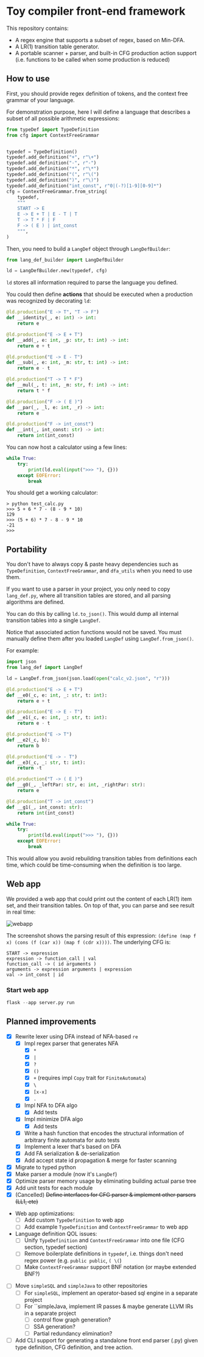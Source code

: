 # Toy compiler front-end framework

This repository contains:

- A regex engine that supports a subset of regex, based on Min-DFA.
- A LR(1) transition table generator.
- A portable scanner + parser, and built-in CFG production action support (i.e. functions to be called when some production is reduced)

## How to use

First, you should provide regex definition of tokens, and the context free grammar of your language.

For demonstration purpose, here I will define a language that describes a subset of all possible arithmetic expressions:

```python
from typeDef import TypeDefinition
from cfg import ContextFreeGrammar


typedef = TypeDefinition()
typedef.add_definition("+", r"\+")
typedef.add_definition("-", r"-")
typedef.add_definition("*", r"\*")
typedef.add_definition("(", r"\(")
typedef.add_definition(")", r"\)")
typedef.add_definition("int_const", r"0|(-?)[1-9][0-9]*")
cfg = ContextFreeGrammar.from_string(
    typedef,
    """
    START -> E
    E -> E + T | E - T | T
    T -> T * F | F
    F -> ( E ) | int_const
    """,
)
```

Then, you need to build a `LangDef` object through `LangDefBuilder`:

```python
from lang_def_builder import LangDefBuilder

ld = LangDefBuilder.new(typedef, cfg)
```

`ld` stores all information required to parse the language you defined.

You could then define **actions** that should be executed when a production was recognized by decorating `ld`:

```python
@ld.production("E -> T", "T -> F")
def __identity(_, e: int) -> int:
    return e

@ld.production("E -> E + T")
def __add(_, e: int, _p: str, t: int) -> int:
    return e + t

@ld.production("E -> E - T")
def __sub(_, e: int, _m: str, t: int) -> int:
    return e - t

@ld.production("T -> T * F")
def __mul(_, t: int, _m: str, f: int) -> int:
    return t * f

@ld.production("F -> ( E )")
def __par(_, _l, e: int, _r) -> int:
    return e

@ld.production("F -> int_const")
def __int(_, int_const: str) -> int:
    return int(int_const)
```

You can now host a calculator using a few lines:

```python
while True:
    try:
        print(ld.eval(input(">>> "), {}))
    except EOFError:
        break
```

You should get a working calculator:

```
> python test_calc.py
>>> 5 + 6 * 7 - (8 - 9 * 10)
129
>>> (5 + 6) * 7 - 8 - 9 * 10
-21
>>>
```

## Portability

You don't have to always copy & paste heavy dependencies such as `TypeDefinition`, `ContextFreeGrammar`, and `dfa_utils` when you need to use them.

If you want to use a parser in your project, you only need to copy `lang_def.py`, where all transition tables are stored, and all parsing algorithms are defined.

You can do this by calling `ld.to_json()`. This would dump all internal transition tables into a single `LangDef`.

Notice that associated action functions would not be saved. You must manually define them after you loaded `LangDef` using `LangDef.from_json()`.

For example:

```python
import json
from lang_def import LangDef

ld = LangDef.from_json(json.load(open("calc_v2.json", "r")))

@ld.production("E -> E + T")
def __e0(_c, e: int, _: str, t: int):
    return e + t

@ld.production("E -> E - T")
def __e1(_c, e: int, _: str, t: int):
    return e - t

@ld.production("E -> T")
def __e2(_c, b):
    return b

@ld.production("E -> - T")
def __e3(_c, _: str, t: int):
    return -t

@ld.production("T -> ( E )")
def __g0(_, _leftPar: str, e: int, _rightPar: str):
    return e

@ld.production("T -> int_const")
def __g1(_, int_const: str):
    return int(int_const)

while True:
    try:
        print(ld.eval(input(">>> "), {}))
    except EOFError:
        break
```

This would allow you avoid rebuilding transition tables from definitions each time, which could be time-consuming when the definition is too large.

## Web app

We provided a web app that could print out the content of each LR(1) item set, and their transition tables. On top of that, you can parse and see result in real time:

![webapp](webapp.png)

The screenshot shows the parsing result of this expression: `(define (map f x) (cons (f (car x)) (map f (cdr x))))`. The underlying CFG is:

```
START -> expression
expression -> function_call | val
function_call -> ( id arguments )
arguments -> expression arguments | expression
val -> int_const | id
```

### Start web app

```python
flask --app server.py run
```

## Planned improvements

- [x] Rewrite lexer using DFA instead of NFA-based `re`
  - [x] Impl regex parser that generates NFA
    - [x] `*`
    - [x] `|`
    - [x] `?`
    - [x] `()`
    - [x] `+` (requires impl `Copy` trait for `FiniteAutomata`)
    - [x] `\`
    - [x] `[x-x]`
    - [x] `.`
  - [x] Impl NFA to DFA algo
    - [x] Add tests
  - [x] Impl minimize DFA algo
    - [x] Add tests
  - [x] Write a hash function that encodes the structural information of arbitrary finite automata for auto tests
  - [x] Implement a lexer that's based on DFA
  - [x] Add FA serialization & de-serialization
  - [x] Add accept state id propagation & merge for faster scanning
- [x] Migrate to typed python
- [x] Make parser a module (now it's `LangDef`)
- [x] Optimize parser memory usage by eliminating building actual parse tree
- [x] Add unit tests for each module
- [x] (Cancelled) ~~Define interfaces for CFG parser & implement other parsers (LL1, etc)~~
- Web app optimizations:
  - [ ] Add custom `TypeDefinition` to web app
  - [ ] Add example `TypeDefinition` and `ContextFreeGrammar` to web app
- Language definition QOL issues:
  - [ ] Unify `TypeDefinition` and `ContextFreeGrammar` into one file (CFG section, typedef section)
  - [ ] Remove boilerplate definitions in `typedef`, i.e. things don't need regex power (e.g. `public public`, `( \(`)
  - [ ] Make `ContextFreeGrammar` support BNF notation (or maybe extended BNF?)
- [ ] Move `simpleSQL` and `simpleJava` to other repositories
  - [ ] For `simpleSQL`, implement an operator-based sql engine in a separate project
  - [ ] For ``simpleJava, implement IR passes & maybe generate LLVM IRs in a separate project
    - [ ] control flow graph generation?
    - [ ] SSA generation?
    - [ ] Partial redundancy elimination?
- [ ] Add CLI support for generating a standalone front end parser (.py) given type definition, CFG definition, and tree action.

